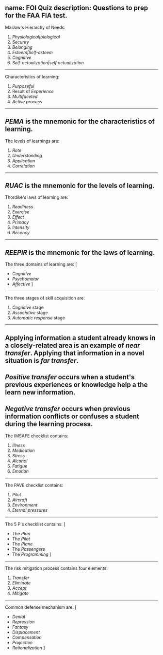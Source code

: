 name: FOI Quiz
description: Questions to prep for the FAA FIA test.
---
Maslow's Hierarchy of Needs:

1. *Physiological|biological*
2. *Security*
3. *Belonging*
4. *Esteem|Self-esteem*
5. *Cognitive*
6. *Self-actualization|self actualization*
---
Characteristics of learning: 
1. *Purposeful*
2. Result of *Experience*
3. *Multifaceted*
4. *Active process*
---
*PEMA* is the mnemonic for the characteristics of learning.
---
The levels of learnings are:
1. *Rote*
2. *Understanding*
3. *Application*
4. *Correlation*
---
*RUAC* is the mnemonic for the levels of learning.
---
Thordike's laws of learning are:

1. *Readiness*
2. *Exercise*
3. *Effect*
4. *Primacy*
5. *Intensity*
6. *Recency*
---
*REEPIR* is the mnemonic for the laws of learning.
---
The three domains of learning are:
[
 - *Cognitive*
 - *Psychomotor*
 - *Affective*
]
---
The three stages of skill acquisition are:
1. *Cognitive* stage
2. *Associative* stage
3. *Automatic response* stage
---
Applying information a student already knows in a closely-related area is an example of *near transfer*. Applying that information in a novel situation is *far transfer*.
---
*Positive transfer* occurs when a student's previous experiences or knowledge help a the learn new information.
---
*Negative transfer* occurs when previous information conflicts or confuses a student during the learning process.
---
The IMSAFE checklist contains:
1. *Illness*
2. *Medication*
3. *Stress*
4. *Alcohol*
5. *Fatigue*
6. *Emotion*
---
The PAVE checklist contains:
1. *Pilot*
2. *Aircraft*
3. *Environment*
4. *Eternal pressures*
---
The 5 P's checklist contains:
[
- The *Plan*
- The *Pilot*
- The *Plane*
- The *Passengers*
- The *Programming*
]
---
The risk mitigation process contains four elements:
1. *Transfer*
2. *Eliminate*
3. *Accept* 
4. *Mitigate*
---
Common defense mechanism are:
[
- *Denial*
- *Repression*
- *Fantasy*
- *Displacement*
- *Compensation*
- *Projection*
- *Rationalization*
]